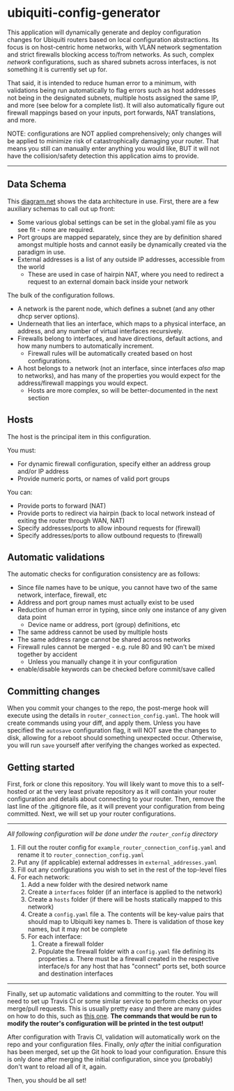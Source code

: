 # ubiquiti-config-generator
This application will dynamically generate and deploy configuration changes for Ubiquiti routers based on local configuration abstractions.
Its focus is on host-centric home networks, with VLAN network segmentation and strict firewalls blocking access to/from networks.
As such, complex _network_ configurations, such as shared subnets across interfaces, is not something it is currently set up for.

That said, it is intended to reduce human error to a minimum, with validations being run automatically to flag errors such as host addresses not being in the designated subnets, multiple hosts assigned the same IP, and more (see below for a complete list).
It will also automatically figure out firewall mappings based on your inputs, port forwards, NAT translations, and more.

NOTE: configurations are NOT applied comprehensively; only changes will be applied to minimize risk of catastrophically damaging your router.
That means you still can manually enter anything you would like, BUT it will not have the collision/safety detection this application aims to provide.

----

## Data Schema
This [diagram.net](https://app.diagrams.net/?src=about#G1Lw4wh8zmSl0JGgrkhEczMQtAOhgKbUKq) shows the data architecture in use.
First, there are a few auxiliary schemas to call out up front:
- Some various global settings can be set in the global.yaml file as you see fit - none are required.
- Port groups are mapped separately, since they are by definition shared amongst multiple hosts and cannot easily be dynamically created via the paradigm in use.
- External addresses is a list of any outside IP addresses, accessible from the world
    - These are used in case of hairpin NAT, where you need to redirect a request to an external domain back inside your network

The bulk of the configuration follows.
- A network is the parent node, which defines a subnet (and any other dhcp server options).
- Underneath that lies an interface, which maps to a physical interface, an address, and any number of virtual interfaces recursively.
- Firewalls belong to interfaces, and have directions, default actions, and how many numbers to automatically increment.
    - Firewall rules will be automatically created based on host configurations.
- A host belongs to a network (not an interface, since interfaces _also_ map to networks), and has many of the properties you would expect for the address/firewall mappings you would expect.
    - Hosts are more complex, so will be better-documented in the next section

## Hosts
The host is the principal item in this configuration.

You must:
- For dynamic firewall configuration, specify either an address group and/or IP address
- Provide numeric ports, or names of valid port groups

You can:
- Provide ports to forward (NAT)
- Provide ports to redirect via hairpin (back to local network instead of exiting the router through WAN, NAT)
- Specify addresses/ports to allow inbound requests for (firewall)
- Specify addresses/ports to allow outbound requests to (firewall)

## Automatic validations
The automatic checks for configuration consistency are as follows:
- Since file names have to be unique, you cannot have two of the same network, interface, firewall, etc
- Address and port group names must actually exist to be used
- Reduction of human error in typing, since only one instance of any given data point
    - Device name or address, port (group) definitions, etc
- The same address cannot be used by multiple hosts
- The same address range cannot be shared across networks
- Firewall rules cannot be merged - e.g. rule 80 and 90 can't be mixed together by accident
    - Unless you manually change it in your configuration
- enable/disable keywords can be checked before commit/save called

## Committing changes
When you commit your changes to the repo, the post-merge hook will execute using the details in `router_connection_config.yaml`.
The hook will create commands using your diff, and apply them.
Unless you have specified the `autosave` configuration flag, it will NOT save the changes to disk, allowing for a reboot should something unexpected occur.
Otherwise, you will run `save` yourself after verifying the changes worked as expected.

## Getting started
First, fork or clone this repository.
You will likely want to move this to a self-hosted or at the very least private repository as it will contain your router configuration and details about connecting to your router.
Then, remove the last line of the .gitignore file, as it will prevent your configuration from being committed.
Next, we will set up your router configurations.

---

*All following configuration will be done under the `router_config` directory*

1. Fill out the router config for `example_router_connection_config.yaml` and rename it to `router_connection_config.yaml`
2. Put any (if applicable) external addresses in `external_addresses.yaml`
3. Fill out any configurations you wish to set in the rest of the top-level files
4. For each network:
    1. Add a new folder with the desired network name
    2. Create a `interfaces` folder (if an interface is applied to the network)
    3. Create a `hosts` folder (if there will be hosts statically mapped to this network)
    4. Create a `config.yaml` file
        a. The contents will be key-value pairs that should map to Ubiquiti key names
        b. There is validation of those key names, but it may not be complete
    5. For each interface:
        1. Create a firewall folder
        2. Populate the firewall folder with a `config.yaml` file defining its properties
            a. There must be a firewall created in the respective interface/s for any host that has "connect" ports set, both source and destination interfaces


---

Finally, set up automatic validations and committing to the router.
You will need to set up Travis CI or some similar service to perform checks on your merge/pull requests.
This is usually pretty easy and there are many guides on how to do this, such as [this one](https://docs.travis-ci.com/user/tutorial/#to-get-started-with-travis-ci-using-github).
**The commands that would be run to modify the router's configuration will be printed in the test output!**

After configuration with Travis CI, validation will automatically work on the repo and your configuration files.
Finally, *only after* the initial configuration has been merged, set up the Git hook to load your configuration.
    Ensure this is only done after merging the initial configuration, since you (probably) don't want to reload all of it, again.

Then, you should be all set!
